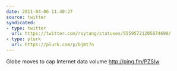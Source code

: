 ```yaml
---
date: 2011-04-06 11:40:27
source: twitter
syndicated:
- type: twitter
  url: https://twitter.com/roytang/statuses/55595721205874690/
- type: plurk
  url: https://plurk.com/p/bjmt7n
---
```


Globe moves to cap Internet data volume http://ping.fm/PZSlw